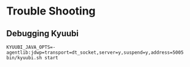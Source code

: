# Trouble Shooting

## Debugging Kyuubi
```shell script
KYUUBI_JAVA_OPTS=-agentlib:jdwp=transport=dt_socket,server=y,suspend=y,address=5005 bin/kyuubi.sh start
```